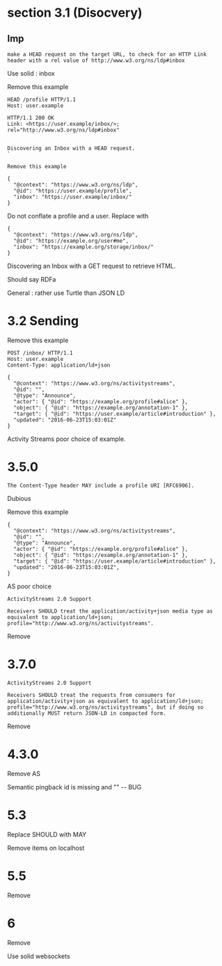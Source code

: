 # section 3.1 (Disocvery)

## Imp
`
make a HEAD request on the target URL, to check for an HTTP Link header with a rel value of http://www.w3.org/ns/ldp#inbox
`

Use solid : inbox 

Remove this example

```
HEAD /profile HTTP/1.1
Host: user.example

HTTP/1.1 200 OK
Link: <https://user.example/inbox/>; rel="http://www.w3.org/ns/ldp#inbox"
                                        

Discovering an Inbox with a HEAD request.
`

Remove this example
```

```
{
  "@context": "https://www.w3.org/ns/ldp",
  "@id": "https://user.example/profile",
  "inbox": "https://user.example/inbox/"
}
```

Do not conflate a profile and a user.  Replace with

```
{
  "@context": "https://www.w3.org/ns/ldp",
  "@id": "https://example.org/user#me",
  "inbox": "https://example.org/storage/inbox/"
}
```


Discovering an Inbox with a GET request to retrieve HTML.

Should say RDFa


General : rather use Turtle than JSON LD


# 3.2 Sending

Remove this example

```
POST /inbox/ HTTP/1.1
Host: user.example
Content-Type: application/ld+json

{
  "@context": "https://www.w3.org/ns/activitystreams",
  "@id": "",
  "@type": "Announce",
  "actor": { "@id": "https://example.org/profile#alice" },
  "object": { "@id": "https://example.org/annotation-1" },
  "target": { "@id": "https://user.example/article#introduction" },
  "updated": "2016-06-23T15:03:01Z"
}
```

Activity Streams poor choice of example.

# 3.5.0

`The Content-Type header MAY include a profile URI [RFC6906].`

Dubious

Remove this example

```
{
  "@context": "https://www.w3.org/ns/activitystreams",
  "@id": "",
  "@type": "Announce",
  "actor": { "@id": "https://example.org/profile#alice" },
  "object": { "@id": "https://example.org/annotation-1" },
  "target": { "@id": "https://user.example/article#introduction" },
  "updated": "2016-06-23T15:03:01Z",
}
```

AS poor choice

```
ActivityStreams 2.0 Support

Receivers SHOULD treat the application/activity+json media type as equivalent to application/ld+json; profile="http://www.w3.org/ns/activitystreams".
```

Remove


# 3.7.0

```
ActivityStreams 2.0 Support

Receivers SHOULD treat the requests from consumers for application/activity+json as equivalent to application/ld+json; profile="http://www.w3.org/ns/activitystreams", but if doing so additionally MUST return JSON-LD in compacted form.
```

Remove


# 4.3.0

Remove AS

Semantic pingback id is missing and "" -- BUG


# 5.3

Replace SHOULD with MAY 

Remove items on localhost


# 5.5

Remove

# 6

Remove

Use solid websockets
